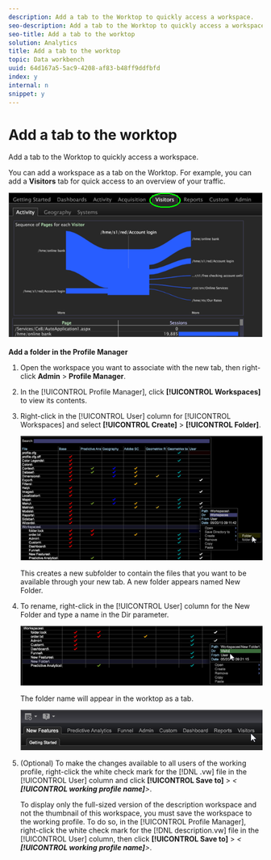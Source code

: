 ```yaml
---
description: Add a tab to the Worktop to quickly access a workspace.
seo-description: Add a tab to the Worktop to quickly access a workspace.
seo-title: Add a tab to the worktop
solution: Analytics
title: Add a tab to the worktop
topic: Data workbench
uuid: 64d167a5-5ac9-4208-af83-b48ff9ddfbfd
index: y
internal: n
snippet: y
---
```


# Add a tab to the worktop

Add a tab to the Worktop to quickly access a workspace.

 You can add a workspace as a tab on the Worktop. For example, you can add a **Visitors** tab for quick access to an overview of your traffic.

![](assets/client-tab.png)

**Add a folder in the Profile Manager** 

1. Open the workspace you want to associate with the new tab, then right-click **Admin** > **Profile Manager**.
1. In the [!UICONTROL Profile Manager], click **[!UICONTROL Workspaces]** to view its contents.
1. Right-click in the [!UICONTROL User] column for [!UICONTROL Workspaces] and select **[!UICONTROL Create]** > **[!UICONTROL Folder]**.

   ![](assets/tabs_on_worktop.png)

   This creates a new subfolder to contain the files that you want to be available through your new tab. A new folder appears named New Folder. 
1. To rename, right-click in the [!UICONTROL User] column for the New Folder and type a name in the Dir parameter.

   ![](assets/tabs_on_workto_1.png)

   The folder name will appear in the worktop as a tab.

   ![](assets/tabs_on_workto_2.png)

1. (Optional) To make the changes available to all users of the working profile, right-click the white check mark for the [!DNL .vw] file in the [!UICONTROL User] column and click **[!UICONTROL Save to]** > *< **[!UICONTROL working profile name]**>*.

   To display only the full-sized version of the description workspace and not the thumbnail of this workspace, you must save the workspace to the working profile. To do so, in the [!UICONTROL Profile Manager], right-click the white check mark for the [!DNL description.vw] file in the [!UICONTROL User] column, then click **[!UICONTROL Save to]** > *< **[!UICONTROL working profile name]**>*. 
